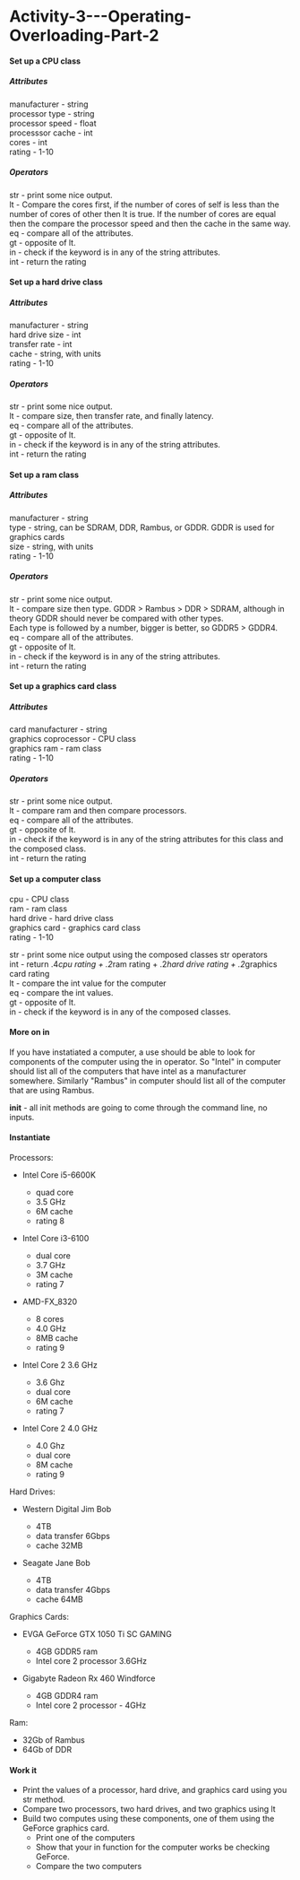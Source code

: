 # Activity-3---Operating-Overloading-Part-2

#### Set up a CPU class
##### Attributes
manufacturer - string<br />
processor type - string<br />
processor speed - float<br />
processsor cache - int<br />
cores - int<br />
rating - 1-10<br />

##### Operators
str - print some nice output.<br />
lt - Compare the cores first, if the number of cores of self is less than the number of cores of other then lt is true. If the number of cores are equal then the compare the processor speed and then the cache in the same way.<br />
eq - compare all of the attributes.<br />
gt - opposite of lt.<br />
in - check if the keyword is in any of the string attributes.<br />
int - return the rating<br />

#### Set up a hard drive class
##### Attributes
manufacturer - string<br />
hard drive size - int<br />
transfer rate - int<br />
cache - string, with units<br />
rating - 1-10<br />

##### Operators
str - print some nice output.<br />
lt - compare size,  then transfer rate, and finally latency.<br />
eq - compare all of the attributes.<br />
gt - opposite of lt.<br />
in - check if the keyword is in any of the string attributes.<br />
int - return the rating<br />

#### Set up a ram class
##### Attributes
manufacturer - string<br />
type - string, can be SDRAM, DDR, Rambus, or GDDR. GDDR is used for graphics cards<br />
size - string, with units<br />
rating - 1-10<br />

##### Operators
str - print some nice output.<br />
lt - compare size then type. GDDR > Rambus > DDR > SDRAM, although in theory GDDR should never be compared with other types.<br />
Each type is followed by a number, bigger is better, so GDDR5 > GDDR4.<br />
eq - compare all of the attributes.<br />
gt - opposite of lt.<br />
in - check if the keyword is in any of the string attributes.<br />
int - return the rating<br />

#### Set up a graphics card class
##### Attributes
card manufacturer - string<br />
graphics coprocessor - CPU class<br />
graphics ram - ram class<br />
rating - 1-10<br />

##### Operators
str - print some nice output.<br />
lt - compare ram and then compare processors.<br />
eq - compare all of the attributes.<br />
gt - opposite of lt.<br />
in - check if the keyword is in any of the string attributes for this class and the composed class.<br />
int - return the rating<br />

#### Set up a computer class
cpu - CPU class<br />
ram - ram class<br />
hard drive - hard drive class<br />
graphics card - graphics card class<br />
rating - 1-10<br />

str - print some nice output using the composed classes str operators<br />
int - return .4*cpu rating + .2*ram rating + .2*hard drive rating + .2*graphics card rating  <br />
lt - compare the int value for the computer<br />
eq - compare the int values.<br />
gt - opposite of lt.<br />
in - check if the keyword is in any of the composed classes.<br />
 
#### More on __in__
If you have instatiated a computer, a use should be able to look for components of the computer using the in operator. So "Intel" in computer should list all of the computers that have intel as a manufacturer somewhere. Similarly "Rambus" in computer should list all of the computer that are using Rambus.


__init__ - all init methods are going to come through the command line, no inputs.

#### Instantiate
Processors: 
* Intel Core i5-6600K<br />
  * quad core
  * 3.5 GHz
  * 6M cache
  * rating 8
  
* Intel Core i3-6100<br />
   * dual core
   * 3.7 GHz
   * 3M cache
   * rating 7
   
* AMD-FX_8320<br />
  * 8 cores
  * 4.0 GHz
  * 8MB cache
  * rating 9
  
* Intel Core 2 3.6 GHz
  * 3.6 Ghz
  * dual core
  * 6M cache
  * rating 7
  
* Intel Core 2 4.0 GHz
  * 4.0 Ghz
  * dual core
  * 8M cache
  * rating 9
  
Hard Drives: 
* Western Digital Jim Bob
  * 4TB 
  * data transfer 6Gbps
  * cache 32MB
  
* Seagate Jane Bob
  * 4TB
  * data transfer 4Gbps
  * cache 64MB

Graphics Cards: 
* EVGA GeForce GTX 1050 Ti SC GAMING
  * 4GB GDDR5 ram
  * Intel core 2 processor 3.6GHz
  
* Gigabyte Radeon Rx 460 Windforce
  * 4GB GDDR4 ram
  * Intel core 2 processor - 4GHz

Ram: 
* 32Gb of Rambus<br />
* 64Gb of DDR<br />

#### Work it
* Print the values of a processor, hard drive, and graphics card using you str method.
* Compare two processors, two hard drives, and two graphics using lt
* Build two computes using these components, one of them using the GeForce graphics card.  
  * Print one of the computers
  * Show that your in function for the computer works be checking GeForce.
  * Compare the two computers

